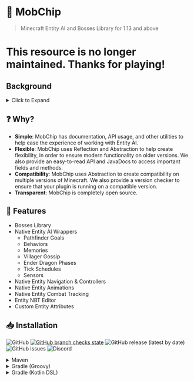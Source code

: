# 🚚 MobChip
> Minecraft Entity AI and Bosses Library for 1.13 and above

# This resource is no longer maintained. Thanks for playing!

## Background
<details>
    <summary>Click to Expand</summary>
    
MobChip is an all-in-one Entity AI and Bosses Library for Minecraft 1.13 and above. It allows you to easily implement Minecraft's native entity
AI into your own plugins for simple use.
</details>

## ❓ Why?

- **Simple**: MobChip has documentation, API usage, and other utilities to help ease the experience of working with Entity AI.
- **Flexible**: MobChip uses Reflection and Abstraction to help create flexibility, in order to ensure modern functionality on older versions. We also provide an easy-to-read API and JavaDocs to access important fields and methods. 
- **Compatibility**: MobChip uses Abstraction to create compatibility on multiple versions of Minecraft. We also provide a version checker to ensure that your plugin is running on a compatible version.
- **Transparent**: MobChip is completely open source.

## 🐘 Features

- Bosses Library 
- Native Entity AI Wrappers
  - Pathfinder Goals
  - Behaviors
  - Memories
  - Villager Gossip
  - Ender Dragon Phases
  - Tick Schedules
  - Sensors
- Native Entity Navigation & Controllers 
- Native Entity Animations
- Native Entity Combat Tracking
- Entity NBT Editor
- Custom Entity Attributes


## 📥 Installation
![GitHub](https://img.shields.io/github/license/GamerCoder215/MobChip)
[![GitHub branch checks state](https://github.com/GamerCoder215/MobChip/actions/workflows/build.yml/badge.svg)](https://github.com/GamerCoder215/MobChip/actions/workflows/build.yml)
![GitHub release (latest by date)](https://img.shields.io/github/v/release/GamerCoder215/MobChip)
![GitHub issues](https://img.shields.io/github/issues/GamerCoder215/MobChip)
![Discord](https://img.shields.io/discord/972684412359680040?color=5865F2)

<details>
    <summary>Maven</summary>

```xml
<project>
    
    <!-- Import CodeMC Repo -->
    
    <repositories>
        <repository>
            <id>codemc-snapshots</id>
            <url>https://repo.codemc.io/repository/maven-snapshots/</url>
        </repository>
    </repositories>
    
    <dependencies>
        <dependency>
            <groupId>me.gamercoder215</groupId>
            <artifactId>mobchip-bukkit</artifactId>
            <version>[VERSION]</version>

            <!-- Use something like 1.7.0-SNAPSHOT for a stable release -->
        </dependency>
    </dependencies>
    
</project>
```
</details>

<details>
    <summary>Gradle (Groovy)</summary>

```gradle
repositories {
    maven { url 'https://repo.codemc.io/repository/maven-snapshots/' }
}

dependencies {
    // Use something like 1.9.1-SNAPSHOT for a stable release
    implementation 'me.gamercoder215:mobchip-bukkit:[VERSION]'
}
```
</details>

<details>
    <summary>Gradle (Kotlin DSL)</summary>

```kotlin
repositories {
    maven(url = "https://repo.codemc.io/repository/maven-snapshots/")
}

dependencies {
    // Use something like 1.9.1-SNAPSHOT for a stable release
    implementation('me.gamercoder215:mobchip-bukkit:[VERSION]')
}
```
</details>
